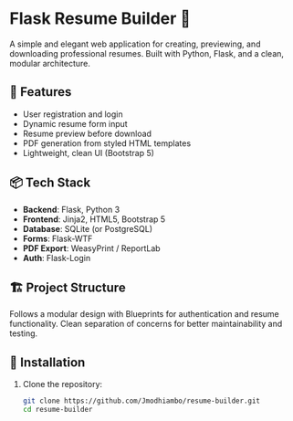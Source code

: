 # Flask Resume Builder 🧾

A simple and elegant web application for creating, previewing, and downloading professional resumes. Built with Python, Flask, and a clean, modular architecture.

## 🚀 Features

- User registration and login
- Dynamic resume form input
- Resume preview before download
- PDF generation from styled HTML templates
- Lightweight, clean UI (Bootstrap 5)

## 📦 Tech Stack

- **Backend**: Flask, Python 3
- **Frontend**: Jinja2, HTML5, Bootstrap 5
- **Database**: SQLite (or PostgreSQL)
- **Forms**: Flask-WTF
- **PDF Export**: WeasyPrint / ReportLab
- **Auth**: Flask-Login

## 🏗️ Project Structure

Follows a modular design with Blueprints for authentication and resume functionality. Clean separation of concerns for better maintainability and testing.

## 🔧 Installation

1. Clone the repository:
   ```bash
   git clone https://github.com/Jmodhiambo/resume-builder.git
   cd resume-builder
